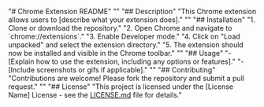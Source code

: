 "# Chrome Extension README" 
"" 
"## Description" 
"This Chrome extension allows users to [describe what your extension does]." 
"" 
"## Installation" 
"1. Clone or download the repository." 
"2. Open Chrome and navigate to \`chrome://extensions\`." 
"3. Enable Developer mode." 
"4. Click on \"Load unpacked\" and select the extension directory." 
"5. The extension should now be installed and visible in the Chrome toolbar." 
"" 
"## Usage" 
"- [Explain how to use the extension, including any options or features]." 
"- [Include screenshots or gifs if applicable]." 
"" 
"## Contributing" 
"Contributions are welcome! Please fork the repository and submit a pull request." 
"" 
"## License" 
"This project is licensed under the [License Name] License - see the [LICENSE.md](LICENSE.md) file for details." 
